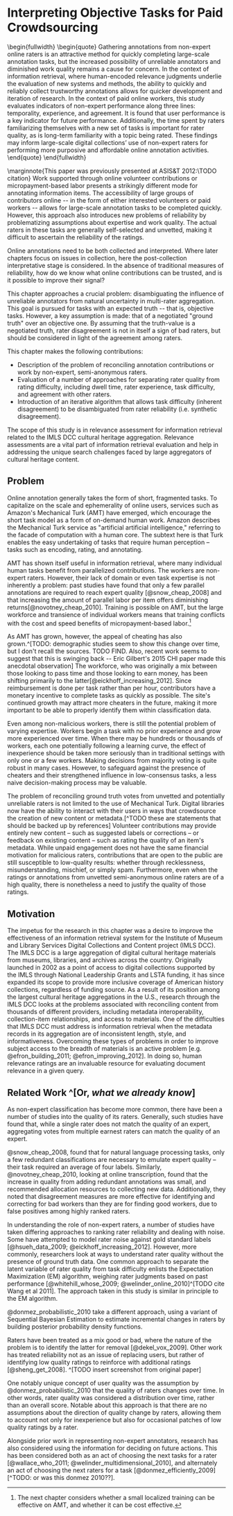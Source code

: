 Interpreting Objective Tasks for Paid Crowdsourcing
====================================================

<!-- TODO add Abstract, or "Summary of Chapter" Marginalia, to this chapter and others? -->
\begin{fullwidth}
\begin{quote}
Gathering annotations from non-expert online raters is an attractive method for quickly completing large-scale annotation tasks, but the increased possibility of unreliable annotators and diminished work quality remains a cause for concern.
In the context of information retrieval, where human-encoded relevance judgments underlie the evaluation of new systems and methods, the ability to quickly and reliably collect trustworthy annotations allows for quicker development and iteration of research.
In the context of paid online workers, this study evaluates indicators of non-expert performance along three lines: temporality, experience, and agreement.
It is found that user performance is a key indicator for future performance.
Additionally, the time spent by raters familiarizing themselves with a new set of tasks is important for rater quality, as is long-term familiarity with a topic being rated.
These findings may inform large-scale digital collections’ use of non-expert raters for performing more purposive and affordable online annotation activities. 
\end{quote}
\end{fullwidth}

\marginnote{This paper was previously presented at ASIS\&T 2012:\\TODO citation}
Work supported through online volunteer contributions or micropayment-based labor presents a strikingly different mode for annotating information items.
The accessibility of large groups of contributors online -- in the form of either interested volunteers or paid workers -- allows for large-scale annotation tasks to be completed quickly.
However, this approach also introduces new problems of reliability by problematizing assumptions about expertise and work quality.
The actual raters in these tasks are generally self-selected and unvetted, making it difficult to ascertain the reliability of the ratings.

Online annotations need to be both collected and interpreted.
Where later chapters focus on issues in collection, here the post-collection interpretative stage is considered.
In the absence of traditional measures of reliability, how do we know what online contributions can be trusted, and is it possible to improve their signal?

This chapter approaches a crucial problem: disambiguating the influence of unreliable annotators from natural uncertainty in multi-rater aggregation.
This goal is pursued for tasks with an expected truth -- that is, objective tasks.
However, a key assumption is made: that of a negotiated "ground truth" over an objective one.
By assuming that the truth-value is a negotiated truth, rater disagreement is not in itself a sign of bad raters, but should be considered in light of the agreement among raters.

This chapter makes the following contributions:
- Description of the problem of reconciling annotation contributions or work by non-expert, semi-anonymous raters.
- Evaluation of a number of approaches for separating rater quality from rating difficulty, including dwell time, rater experience, task difficulty, and agreement with other raters. 
- Introduction of an iterative algorithm that allows task difficulty (inherent disagreement) to be disambiguated from rater reliability (i.e. synthetic disagreement).

The scope of this study is in relevance assessment for information retrieval related to the IMLS DCC cultural heritage aggregation. Relevance assessments are a vital part of information retrieval evaluation and help in addressing the unique search challenges faced by large aggregators of cultural heritage content.


## Problem

Online annotation generally takes the form of short, fragmented tasks.
To capitalize on the scale and ephemerality of online users, services such as Amazon's Mechanical Turk (AMT) have emerged, which encourage the short task model as a form of on-demand human work.
Amazon describes the Mechanical Turk service as "artificial artificial intelligence," referring to the facade of computation with a human core.
The subtext here is that Turk enables the easy undertaking of tasks that require human perception – tasks such as encoding, rating, and annotating.

AMT has shown itself useful in information retrieval, where many individual human tasks benefit from parallelized contributions.
The workers are non-expert raters. 
However, their lack of domain or even task expertise is not inherently a problem: past studies have found that only a few parallel annotations are required to reach expert quality [@snow_cheap_2008] and that increasing the amount of parallel labor per item offers diminishing returns[@novotney_cheap_2010].
Training is possible on AMT, but the large workforce and transience of individual workers means that training conflicts with the cost and speed benefits of micropayment-based labor.[^Training]

As AMT has grown, however, the appeal of cheating has also grown.^[TODO: demographic studies seem to show this change over time, but I don't recall the sources. TODO FIND. Also, recent work seems to suggest that this is swinging back -- Eric Gilbert's 2015 CHI paper made this anecdotal observation]
The workforce, who was originally a mix between those looking to pass time and those looking to earn money, has been shifting primarily to the latter[@eickhoff_increasing_2012]. Since reimbursement is done per task rather than per hour, contributors have a monetary incentive to complete tasks as quickly as possible. The site's continued growth may attract more cheaters in the future, making it more important to be able to properly identify them within classification data.

[^Training]: The next chapter considers whether a small localized training can be effective on AMT, and whether it can be cost effective.

Even among non-malicious workers, there is still the potential problem of varying expertise.
Workers begin a task with no prior experience and grow more experienced over time.
When there may be hundreds or thousands of workers, each one potentially following a learning curve, the effect of inexperience should be taken more seriously than in traditional settings with only one or a few workers.
Making decisions from majority voting is quite robust in many cases.
However, to safeguard against the presence of cheaters and their strengthened influence in low-consensus tasks, a less naive decision-making process may be valuable.

The problem of reconciling ground truth votes from unvetted and potentially unreliable raters is not limited to the use of Mechanical Turk.
Digital libraries now have the ability to interact with their users in ways that crowdsource the creation of new content or metadata.[^TODO these are statements that should be backed up by references]
Volunteer contributions may provide entirely new content – such as suggested labels or corrections – or feedback on existing content – such as rating the quality of an item's metadata.
While unpaid engagement does not have the same financial motivation for malicious raters, contributions that are open to the public are still susceptible to low-quality results: whether through recklessness, misunderstanding, mischief, or simply spam. Furthermore, even when the ratings or annotations from unvetted semi-anonymous online raters are of a high quality, there is nonetheless a need to justify the quality of those ratings.

## Motivation

The impetus for the research in this chapter was a desire to improve the effectiveness of an information retrieval system for the Institute of Museum and Library Services Digital Collections and Content project (IMLS DCC).
The IMLS DCC is a large aggregation of digital cultural heritage materials from museums, libraries, and archives across the country. 
Originally launched in 2002 as a point of access to digital collections supported by the IMLS through National Leadership Grants and LSTA funding, it has since expanded its scope to provide more inclusive coverage of American history collections, regardless of funding source.
As a result of its position among the largest cultural heritage aggregations in the U.S., research through the IMLS DCC looks at the problems associated with reconciling content from thousands of different providers, including metadata interoperability, collection-item relationships, and access to materials.
One of the difficulties that IMLS DCC must address is information retrieval when the metadata records in its aggregation are of inconsistent length, style, and informativeness.
Overcoming these types of problems in order to improve subject access to the breadth of materials is an active problem [e.g. @efron_building_2011; @efron_improving_2012].
In doing so, human relevance ratings are an invaluable resource for evaluating document relevance in a given query.

## Related Work ^[Or, _what we already know_]

As non-expert classification has become more common, there have been a number of studies into the quality of its raters.
Generally, such studies have found that, while a single rater does not match the quality of an expert, aggregating votes from multiple earnest raters can match the quality of an expert. 

@snow_cheap_2008, found that for natural language processing tasks, only a few redundant classifications are necessary to emulate expert quality – their task required an average of four labels.
Similarly, @novotney_cheap_2010, looking at online transcription, found that the increase in quality from adding redundant annotations was small, and recommended allocation resources to collecting new data.
Additionally, they noted that disagreement measures are more effective for identifying and correcting for bad workers than they are for finding good workers, due to false positives among highly ranked raters.

In understanding the role of non-expert raters, a number of studies have taken differing approaches to ranking rater reliability and dealing with noise. Some have attempted to model rater noise against gold standard labels [@hsueh_data_2009; @eickhoff_increasing_2012].
However, more commonly, researchers look at ways to understand rater quality without the presence of ground truth data. 
One common approach to separate the latent variable of rater quality from task difficulty enlists the Expectation Maximization (EM) algorithm, weighing rater judgments based on past performance [@whitehill_whose_2009; @welinder_online_2010]^[TODO cite Wang et al 2011].
The approach taken in this study is similar in principle to the EM algorithm. 

@donmez_probabilistic_2010 take a different approach, using a variant of Sequential Bayesian Estimation to estimate incremental changes in raters by building posterior probability density functions.

Raters have been treated as a mix good or bad, where the nature of the problem is to identify the latter for removal [@dekel_vox_2009].
Other work has treated reliability not as an issue of replacing users, but rather of identifying low quality ratings to reinforce with additional ratings [@sheng_get_2008].
^[TODO insert screenshot from original paper]

One notably unique concept of user quality was the assumption by @donmez_probabilistic_2010 that the quality of raters changes over time.
In other words, rater quality was considered a distribution over time, rather than an overall score.
Notable about this approach is that there are no assumptions about the direction of quality change by raters, allowing them to account not only for inexperience but also for occasional patches of low quality ratings by a rater.

Alongside prior work in representing non-expert annotators, research has also considered using the information for deciding on future actions.
This has been considered both as an act of choosing the next tasks for a rater [@wallace_who_2011; @welinder_multidimensional_2010], and alternately an act of choosing the next raters for a task [@donmez_efficiently_2009][^TODO: or was this donmez 2010??].
